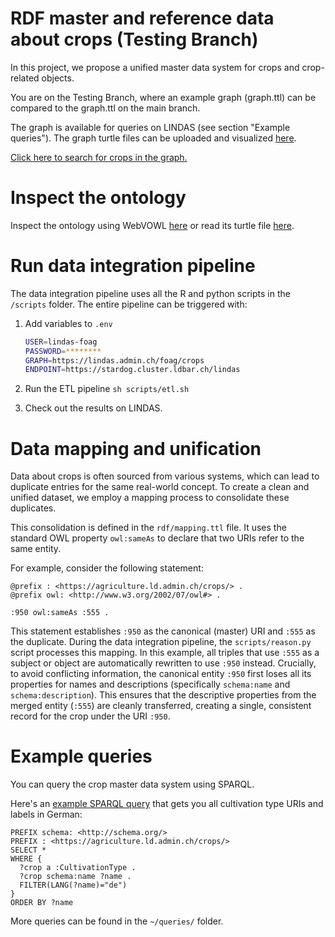 # RDF master and reference data about crops (Testing Branch)

In this project, we propose a unified master data system for crops and crop-related objects.

You are on the Testing Branch, where an example graph (graph.ttl) can be compared to the graph.ttl on the main branch.

The graph is available for queries on LINDAS (see section "Example queries"). 
The graph turtle files can be uploaded and visualized [here](https://service.tib.eu/webvowl).


[Click here to search for crops in the graph.](https://blw-ofag-ufag.github.io/crops/?lang=de&query=Reben)

# Inspect the ontology

Inspect the ontology using WebVOWL [here](https://service.tib.eu/webvowl/#iri=https://raw.githubusercontent.com/blw-ofag-ufag/crops/refs/heads/main/rdf/ontology.ttl) or read its turtle file [here](https://raw.githubusercontent.com/blw-ofag-ufag/crops/refs/heads/main/rdf/ontology.ttl).

# Run data integration pipeline

The data integration pipeline uses all the R and python scripts in the `/scripts` folder. The entire pipeline can be triggered with:

1. Add variables to `.env`

    ```sh
    USER=lindas-foag
    PASSWORD=********
    GRAPH=https://lindas.admin.ch/foag/crops
    ENDPOINT=https://stardog.cluster.ldbar.ch/lindas
    ```

2. Run the ETL pipeline `sh scripts/etl.sh`
3. Check out the results on LINDAS.

# Data mapping and unification

Data about crops is often sourced from various systems, which can lead to duplicate entries for the same real-world concept. To create a clean and unified dataset, we employ a mapping process to consolidate these duplicates.

This consolidation is defined in the `rdf/mapping.ttl` file. It uses the standard OWL property `owl:sameAs` to declare that two URIs refer to the same entity.

For example, consider the following statement:

```ttl
@prefix : <https://agriculture.ld.admin.ch/crops/> .
@prefix owl: <http://www.w3.org/2002/07/owl#> .

:950 owl:sameAs :555 .
```

This statement establishes `:950` as the canonical (master) URI and `:555` as the duplicate. During the data integration pipeline, the `scripts/reason.py` script processes this mapping.
In this example, all triples that use `:555` as a subject or object are automatically rewritten to use `:950` instead.
Crucially, to avoid conflicting information, the canonical entity `:950` first loses all its properties for names and descriptions (specifically `schema:name` and `schema:description`).
This ensures that the descriptive properties from the merged entity (`:555`) are cleanly transferred, creating a single, consistent record for the crop under the URI `:950`.

# Example queries

You can query the crop master data system using SPARQL.

Here's an [example SPARQL query](https://s.zazuko.com/2SyHoth) that gets you all cultivation type URIs and labels in German:

```sparql
PREFIX schema: <http://schema.org/>
PREFIX : <https://agriculture.ld.admin.ch/crops/>
SELECT *
WHERE {
  ?crop a :CultivationType .
  ?crop schema:name ?name .
  FILTER(LANG(?name)="de")
}
ORDER BY ?name
```

More queries can be found in the `~/queries/` folder.
